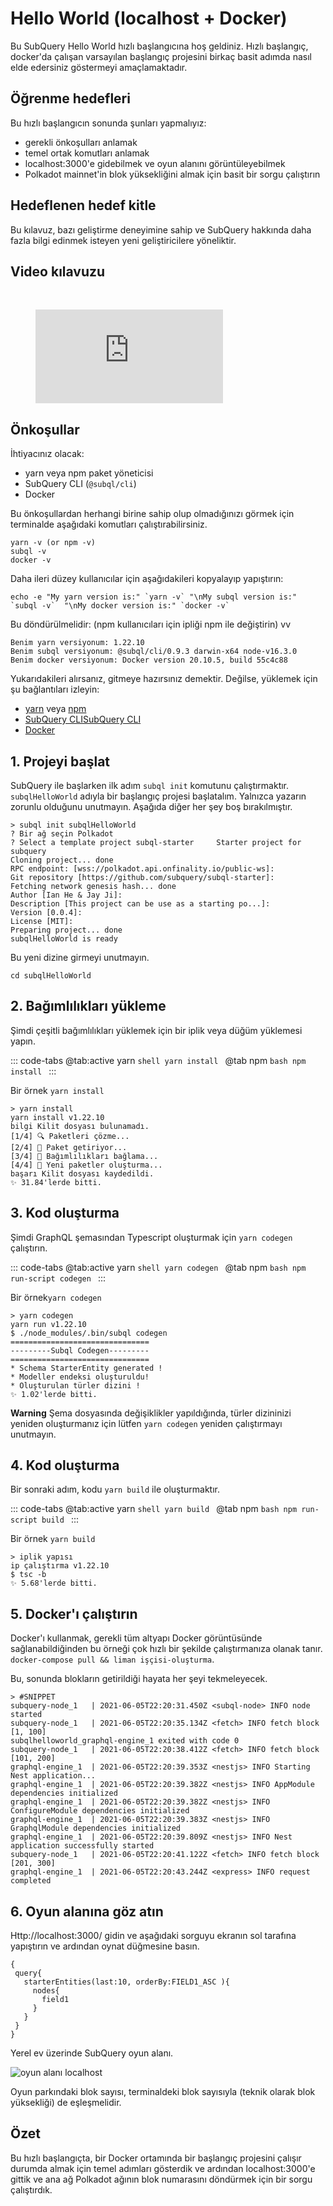 # Hello World (localhost + Docker)

Bu SubQuery Hello World hızlı başlangıcına hoş geldiniz. Hızlı başlangıç, docker'da çalışan varsayılan başlangıç projesini birkaç basit adımda nasıl elde edersiniz göstermeyi amaçlamaktadır.

## Öğrenme hedefleri

Bu hızlı başlangıcın sonunda şunları yapmalıyız:

- gerekli önkoşulları anlamak
- temel ortak komutları anlamak
- localhost:3000'e gidebilmek ve oyun alanını görüntüleyebilmek
- Polkadot mainnet'in blok yüksekliğini almak için basit bir sorgu çalıştırın

## Hedeflenen hedef kitle

Bu kılavuz, bazı geliştirme deneyimine sahip ve SubQuery hakkında daha fazla bilgi edinmek isteyen yeni geliştiricilere yöneliktir.

## Video kılavuzu

<br/>
<figure class="video_container">
  <iframe src="https://www.youtube.com/embed/j034cyUYb7k" frameborder="0" allowfullscreen="true"></iframe>
</figure>

## Önkoşullar

İhtiyacınız olacak:

- yarn veya npm paket yöneticisi
- SubQuery CLI (`@subql/cli`)
- Docker

Bu önkoşullardan herhangi birine sahip olup olmadığınızı görmek için terminalde aşağıdaki komutları çalıştırabilirsiniz.

```shell
yarn -v (or npm -v)
subql -v
docker -v
```

Daha ileri düzey kullanıcılar için aşağıdakileri kopyalayıp yapıştırın:

```shell
echo -e "My yarn version is:" `yarn -v` "\nMy subql version is:" `subql -v`  "\nMy docker version is:" `docker -v`
```

Bu döndürülmelidir: (npm kullanıcıları için ipliği npm ile değiştirin) vv

```shell
Benim yarn versiyonum: 1.22.10
Benim subql versiyonum: @subql/cli/0.9.3 darwin-x64 node-v16.3.0
Benim docker versiyonum: Docker version 20.10.5, build 55c4c88
```

Yukarıdakileri alırsanız, gitmeye hazırsınız demektir. Değilse, yüklemek için şu bağlantıları izleyin:

- [yarn](https://classic.yarnpkg.com/en/docs/install/) veya [npm](https://www.npmjs.com/get-npm)
- [SubQuery CLISubQuery CLI](quickstart-polkadot.md#install-the-subquery-cli)
- [Docker](https://docs.docker.com/get-docker/)

## 1. Projeyi başlat

SubQuery ile başlarken ilk adım `subql init` komutunu çalıştırmaktır. `subqlHelloWorld` adıyla bir başlangıç projesi başlatalım. Yalnızca yazarın zorunlu olduğunu unutmayın. Aşağıda diğer her şey boş bırakılmıştır.

```shell
> subql init subqlHelloWorld
? Bir ağ seçin Polkadot
? Select a template project subql-starter     Starter project for subquery
Cloning project... done
RPC endpoint: [wss://polkadot.api.onfinality.io/public-ws]:
Git repository [https://github.com/subquery/subql-starter]:
Fetching network genesis hash... done
Author [Ian He & Jay Ji]:
Description [This project can be use as a starting po...]:
Version [0.0.4]:
License [MIT]:
Preparing project... done
subqlHelloWorld is ready

```

Bu yeni dizine girmeyi unutmayın.

```shell
cd subqlHelloWorld
```

## 2. Bağımlılıkları yükleme

Şimdi çeşitli bağımlılıkları yüklemek için bir iplik veya düğüm yüklemesi yapın.

::: code-tabs @tab:active yarn `shell yarn install ` @tab npm `bash npm install ` :::

Bir örnek `yarn install`

```shell
> yarn install
yarn install v1.22.10
bilgi Kilit dosyası bulunamadı.
[1/4] 🔍 Paketleri çözme...
[2/4] 🚚 Paket getiriyor...
[3/4] 🔗 Bağımlılıkları bağlama...
[4/4] 🔨 Yeni paketler oluşturma...
başarı Kilit dosyası kaydedildi.
✨ 31.84'lerde bitti.
```

## 3. Kod oluşturma

Şimdi GraphQL şemasından Typescript oluşturmak için `yarn codegen` çalıştırın.

::: code-tabs @tab:active yarn `shell yarn codegen ` @tab npm `bash npm run-script codegen ` :::

Bir örnek`yarn codegen`

```shell
> yarn codegen
yarn run v1.22.10
$ ./node_modules/.bin/subql codegen
===============================
---------Subql Codegen---------
===============================
* Schema StarterEntity generated !
* Modeller endeksi oluşturuldu!
* Oluşturulan türler dizini !
✨ 1.02'lerde bitti.
```

**Warning** Şema dosyasında değişiklikler yapıldığında, türler dizininizi yeniden oluşturmanız için lütfen `yarn codegen` yeniden çalıştırmayı unutmayın.

## 4. Kod oluşturma

Bir sonraki adım, kodu `yarn build` ile oluşturmaktır.

::: code-tabs @tab:active yarn `shell yarn build ` @tab npm `bash npm run-script build ` :::

Bir örnek `yarn build`

```shell
> iplik yapısı
ip çalıştırma v1.22.10
$ tsc -b
✨ 5.68'lerde bitti.
```

## 5. Docker'ı çalıştırın

Docker'ı kullanmak, gerekli tüm altyapı Docker görüntüsünde sağlanabildiğinden bu örneği çok hızlı bir şekilde çalıştırmanıza olanak tanır. `docker-compose pull && liman işçisi-oluşturma`.

Bu, sonunda blokların getirildiği hayata her şeyi tekmeleyecek.

```shell
> #SNIPPET
subquery-node_1   | 2021-06-05T22:20:31.450Z <subql-node> INFO node started
subquery-node_1   | 2021-06-05T22:20:35.134Z <fetch> INFO fetch block [1, 100]
subqlhelloworld_graphql-engine_1 exited with code 0
subquery-node_1   | 2021-06-05T22:20:38.412Z <fetch> INFO fetch block [101, 200]
graphql-engine_1  | 2021-06-05T22:20:39.353Z <nestjs> INFO Starting Nest application...
graphql-engine_1  | 2021-06-05T22:20:39.382Z <nestjs> INFO AppModule dependencies initialized
graphql-engine_1  | 2021-06-05T22:20:39.382Z <nestjs> INFO ConfigureModule dependencies initialized
graphql-engine_1  | 2021-06-05T22:20:39.383Z <nestjs> INFO GraphqlModule dependencies initialized
graphql-engine_1  | 2021-06-05T22:20:39.809Z <nestjs> INFO Nest application successfully started
subquery-node_1   | 2021-06-05T22:20:41.122Z <fetch> INFO fetch block [201, 300]
graphql-engine_1  | 2021-06-05T22:20:43.244Z <express> INFO request completed

```

## 6. Oyun alanına göz atın

Http://localhost:3000/ gidin ve aşağıdaki sorguyu ekranın sol tarafına yapıştırın ve ardından oynat düğmesine basın.

```
{
 query{
   starterEntities(last:10, orderBy:FIELD1_ASC ){
     nodes{
       field1
     }
   }
 }
}

```

Yerel ev üzerinde SubQuery oyun alanı.

![oyun alanı localhost](/assets/img/subql_playground.png)

Oyun parkındaki blok sayısı, terminaldeki blok sayısıyla (teknik olarak blok yüksekliği) de eşleşmelidir.

## Özet

Bu hızlı başlangıçta, bir Docker ortamında bir başlangıç projesini çalışır durumda almak için temel adımları gösterdik ve ardından localhost:3000'e gittik ve ana ağ Polkadot ağının blok numarasını döndürmek için bir sorgu çalıştırdık.
